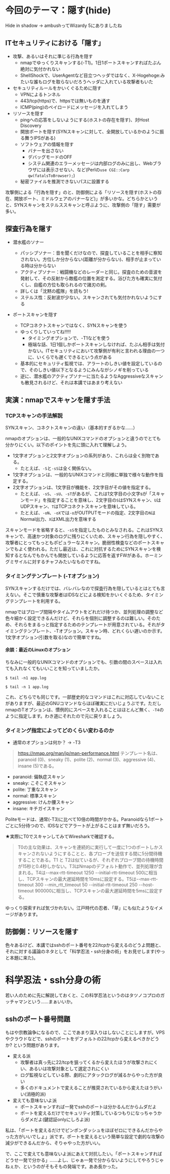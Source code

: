 # 今回のテーマ：隠す(hide)

Hide in shadow → ambushってWizardy 5にありましたね

## ITセキュリティにおける「隠す」

- 攻撃、あるいはそれに準じる行為を隠す
    - nmapでゆっくりスキャンする(-T1)。1日1ポートスキャンすればたぶん絶対に気付かれない
    - ShellShockで、UserAgentなど目立つヘッダではなく、X-Hogehoge:みたいな誰もログを取らないだろうヘッダに入れている攻撃者もいた
- セキュリティルールをかいくぐるために隠す
    - VPNによるトンネル
    - 443/tcp(https)で、httpsでは無いものを通す
    - ICMP(ping)のペイロードにメッセージを入れてしまう
- リソースを隠す
    - pingへの応答をしないようにする(ホストの存在を隠す)、対Host Discovery
    - 開放ポートを隠す(SYNスキャンに対して、全開放しているかのように振る舞うIPSがある)
    - ソフトウェアの情報を隠す
        - バナーを出さない
        - デバッグモードのOFF
        - システム関連のエラーメッセージは内部ログのみに出し、Webブラウザには表示させない、など(Perlの`use CGI::Carp qw(fatalsToBrowser);`)
    - 秘密ファイルを推測できないパスに設置する

攻撃側による「行為を隠す」のと、防御側による「リソースを隠す(ホストの存在、開放ポート、ミドルウェアのバナーなど)」が多いかな。どちらかというと、SYNスキャンをステルススキャンと呼ぶように、攻撃側の「隠す」需要が多い。

## 探査行為を隠す

- 潜水艦のソナー
    - パッシブソナー：音を聞くだけなので、探査していることを相手に察知されない。方位しか分からない(距離が分からない)、相手が止まっている時は分からない
    - アクティブソナー：戦闘機などのレーダーと同じ。探査のための音波を発射して、その反射から敵艦の位置を測定する。浴びた方も確実に気付くし、自艦の方位も取られるので諸刃の剣。
    - 詳しくは「沈黙の艦隊」を読もう!
    - ステルス性：反射波が少ない。スキャンされても気付かれないようにする

- ポートスキャンを隠す
    - TCPコネクトスキャンではなく、SYNスキャンを使う
    - ゆっくりしていってね!!!!!
        - タイミングオプションで、-T1などを使う
        - 極端な話、1日1個しかポートスキャンしなければ、たぶん相手は気付かない。ITセキュリティにおいて攻撃側が有利と言われる理由の一つに、いくらでも遅くできるという点がある
    - 基本的にセキュリティ監視では、アラートのしきい値を設定しているので、そのしきい値以下となるようにみんながシノギを削っている
    - 逆に、潜水艦のアクティブソナーに当たるようなAggressiveなスキャンも散見されるけど、それは本講ではあまり考えない

## 実演：nmapでスキャンを隠す手法

### TCPスキャンの手法解説

SYNスキャン、コネクトスキャンの違い（基本的すぎるかな……）

nmapのオプションは、一般的なUNIXコマンドのオプションと違うのでとても分かりにくい。以下のポイントを先に頭に入れて理解しよう。

- 1文字オプションと2文字オプションの系列があり、これらは全く別物である。
    - たとえば、`-S`と`-sS`は全く関係ない。
- 1文字オプションは、一般的なUNIXコマンドと同様に単独で様々な動作を指定する。
- 2文字オプションは、1文字目が機能を、2文字目がその値を指定する。
    - たとえば、`-sS`、`-sU`、`-sT`があるが、これは1文字目の小文字sが「スキャンモード」を指定することを意味し、2文字目の`S`はSYNスキャン、`U`はUDPスキャン、`T`はTCPコネクトスキャンを意味している。
    - たとえば、`-oN`、`-oX`では`-o`がOUTPUTモードの指定、2文字目の`N`はNormal出力、`X`はXML出力を意味する

スキャンモードを省略すると、`-sS`を指定したものとみなされる。これはSYNスキャンで、高速かつ対象のログに残りにくいため、スキャン行為を隠しやすく、攻撃者にとってもっともポピュラーなスキャン。脆弱性検査などのポートスキャンでもよく使われる。ただし最近は、これに対抗するためにSYNスキャンを検知するとなんでもかんでも開放しているように応答を返すFWがある。ホーミングミサイルに対するチャフみたいなものですね。

### タイミングテンプレート (-Tオプション)

SYNスキャンするだけでは、バレバレなので探査行為を隠しているとはとても言えない。そこで慎重な攻撃者はIDSなどによる検知をかいくぐるため、タイミングテンプレートを利用する。

nmapではプローブ間隔やタイムアウトをどれだけ待つか、並列処理の調整など色々細かく設定できるんだけど、それらを個別に調整するのは難しい。そのため、それらをまるっと指定するためのテンプレートが用意されている。それがタイミングテンプレート、-Tオプション。スキャン時、どれくらい遅いのか示す。1文字オプション(引数を取る)なので簡単ですね。

#### 余談：最近のLinuxのオプション

ちなみに一般的なUNIXコマンドのオプションでも、引数の間のスペースは入れても入れなくてもいいことを知っていましたか。

```
$ tail -n1 app.log

$ tail -n 1 app.log
```

これ、どちらでも同じです。一部歴史的なコマンドはこれに対応していないことがありますが、最近のGNUコマンドならほぼ確実にだいじょうぶです。ただしnmapのTオプションは、慣例的にスペースを入れることはほとんど無く、`-T4`のように指定します。わき道にそれたので元に戻りましょう。


### タイミング指定によってどのくらい変わるのか

- 通常のオプションは何か？ → -T3

> https://nmap.org/man/jp/man-performance.html
> テンプレート名は、paranoid (0)、sneaky (1)、polite (2)、normal (3)、aggressive (4)、insane (5)である。

- paranoid: 偏執症スキャン
- sneaky: こそこそスキャン
- polite: 丁重なスキャン
- normal: 標準スキャン
- aggressive: けんか腰スキャン
- insane: キチガイスキャン

Politeモードは、通常(-T3)に比べて10倍の時間がかかる。Paranoidなら1ポートごとに5分待つので、IDSなどでアラートが上がることはまず無いだろう。

★実際にT0でスキャンしてみてWiresharkで確認する。

> T0の主な効果は、スキャンを連続的に実行して一度に1つのポートしかスキャンされないようにすることと、各プローブを送信する間に5分間待機することである。T1 と T2は似ているが、それぞれプローブ間の待機時間が15秒と0.4秒しかない。T3はNmapのデフォルト動作で、並列処理が含まれる。T4は--max-rtt-timeout 1250 --initial-rtt-timeout 500に相当し、TCPスキャンの最大遅延時間を10msに設定する。T5は--max-rtt-timeout 300 --min_rtt_timeout 50 --initial-rtt-timeout 250 --host-timeout 900000に相当し、TCPスキャンの最大遅延時間を5msに設定する。

ゆっくり探索すれば気づかれない。江戸時代の忍者、「草」にも似たようなイメージがあります。

## 防御側：リソースを隠す

色々あるけど、本講ではsshのポート番号を22/tcpから変えるのどうよ問題と、それに対する議論のネタとして「科学忍法・ssh分身の術」をお見せします(やっと本題に来た)。

# 科学忍法・ssh分身の術
    
若い人のために先に解説しておくと、この科学忍法というのはタツノコプロのガッチャマンという……まぁいいか。

## sshのポート番号問題

もはや宗教論争になるので、ここであまり深入りはしないことにしますが。VPSやクラウドなどで、sshのポートをデフォルトの22/tcpから変えるべきかどうか? という問題があります。

- 変える派
    - 攻撃者は真っ先に22/tcpを狙ってくるから変えたほうが攻撃されにくい、あるいは攻撃対象として選定されにくい
    - ログ監視などしている際、劇的にアタックログが減るからやった方が良い
    - 多くのドキュメントで変えることが推奨されているから変えたほうがいい(消極的派)
- 変えても意味ないよ派
    - ポートスキャンすれば一発でsshのポートは分かるんだからムダだよ
    - ポートを変えるだけでセキュリティ対策しているつもりになっちゃうからダメだよ(鍵認証onlyにしろよ派)

私は、「ポートを変えるだけでピンポンダッシュをほぼゼロにできるんだからやった方がいいでしょ」派です。ポートを変えるという簡単な設定で劇的な攻撃の減少ができるんだから、そりゃやった方がいい。

で、ここで変えても意味ないよ派にあえて対抗したい。「ポートスキャンすればどうせ一発で分かる」……よし、じゃぁ一発で分からないようにしてやろうじゃねぇか、というのがそもそもの発端です。ああ長かった。


